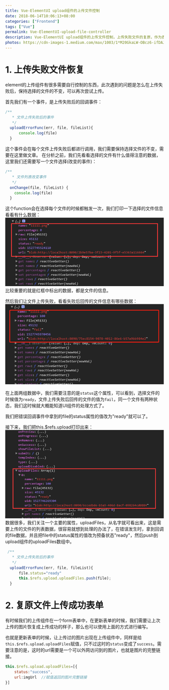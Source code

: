 ```yaml
---
title: Vue-ElementUI upload组件的上传文件控制
date: 2018-06-14T10:06:13+08:00
categories: ["Frontend"]
tags: ["Vue"]
permalink: Vue-ElementUI-upload-file-controller
description: Vue-ElementUI upload组件的上传文件控制，上传失败文件的复原，作为表单时的填充
photos: https://cdn-images-1.medium.com/max/1003/1*M20GkaLW-OBcz6-ifDAJEg.png
---
```


# 1. 上传失败文件恢复
element的上传组件有很多需要自行控制的东西，此次遇到的问题是怎么在上传失败后，保持选择的文件的不变，可以再次尝试上传。

首先我们有一个事件，是上传失败后的回调事件：
```javascript
/**
   * 文件上传失败后的事件
   */
  uploadErrorFunc(err, file, fileList){
      console.log(file)
  }
```
<!--more-->
这个事件会在每个文件上传失败后都进行调用，我们需要保持选择文件的不变，需要在这里做文章。
在分析之前，我们先看看选择的文件有什么值得注意的数据，这里我们还需要写一个文件选择(改变的事件)：
```javascript
/**
   * 文件列表改变事件
   */
  onChange(file, fileList) {
    console.log(file)
  }
```
这个function会在选择每个文件的时候都触发一次，我们打印一下选择的文件信息看看有什么数据：
![](/image/Frontend/2018-6-14-1.jpg)
比较重要的就是红框中标出的数据，都是文件的信息。

然后我们让文件上传失败，看看失败后回传的文件信息有哪些数据：
![](/image/Frontend/2018-6-14-2.jpg)

在上面两组数据中，我们需要注意的是`status`这个属性，可以看到，选择文件的时候值为`ready`，文件上传失败后回传的文件的值为`fail`，同一个文件有两种状态，我们这时候就大概能知道UI组件的处理方式了。

我们把错误回调事件中拿到的file的status属性的值改为"ready"就可以了。

接下来，我们把this.$refs.upload打印出来：
![](/image/Frontend/2018-6-14-3.jpg)
数据很多，我们关注一个主要的属性，uploadFiles，从名字就可看出来，这是需要上传的文件的列表数据，很容易就想到处理的办法了，在错误发生时，拿到回调的file数据，并且把file中的status属性的值改为预备状态"ready"，然后push到upload组件的uploadFiles数组中。
```javascript
 /**
   * 文件上传失败后的事件
   */
  uploadErrorFunc(err, file, fileList){
      file.status="ready"
      this.$refs.upload.uploadFiles.push(file);
  }
```


# 2. 复原文件上传成功表单
有时候我们的上传组件在一个form表单中，在更新表单的时候，我们需要让上次上传的图片恢复成上传成功的样子，那么也可以使用上面的方式进行编写。

也就是更新表单的时候，让上传过的图片出现在上传组件中，同样是给`this.$refs.upload.uploadFiles`赋值，只不过这时的`status`变成了`success`。需要注意的是，这时的url需要是一个可以外网访问到的图片，也就是图片的完整链接。
```javascript
this.$refs.upload.uploadFiles=[{
    status:"success",
    url:imgUrl  //赋值返回的图片完整链接
}]
```
